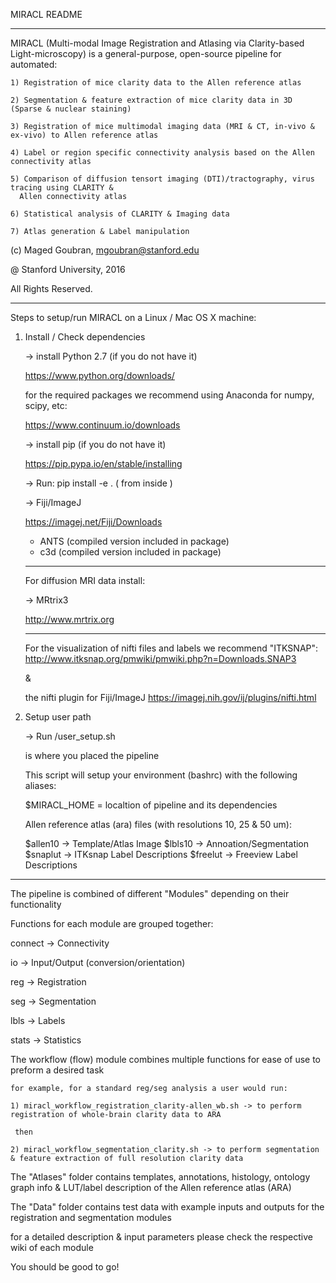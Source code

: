 MIRACL README
______________

MIRACL (Multi-modal Image Registration and Atlasing via Clarity-based Light-microscopy)
is a general-purpose, open-source pipeline for automated:

	1) Registration of mice clarity data to the Allen reference atlas

	2) Segmentation & feature extraction of mice clarity data in 3D (Sparse & nuclear staining)

	3) Registration of mice multimodal imaging data (MRI & CT, in-vivo & ex-vivo) to Allen reference atlas

	4) Label or region specific connectivity analysis based on the Allen connectivity atlas

    5) Comparison of diffusion tensort imaging (DTI)/tractography, virus tracing using CLARITY &
      Allen connectivity atlas

    6) Statistical analysis of CLARITY & Imaging data

	7) Atlas generation & Label manipulation


(c) Maged Goubran, 
    mgoubran@stanford.edu

@ Stanford University, 2016

All Rights Reserved. 

____________________________


Steps to setup/run MIRACL on a Linux / Mac OS X machine:


1) Install / Check dependencies

    -> install Python 2.7 (if you do not have it)  
    
      https://www.python.org/downloads/
    
      for the required packages we recommend using Anaconda for numpy, scipy, etc:
        
      https://www.continuum.io/downloads
    
    -> install pip (if you do not have it)
    
      https://pip.pypa.io/en/stable/installing
        
    -> Run: pip install -e .   ( from inside <miracl dir> )
        
    -> Fiji/ImageJ
    
      https://imagej.net/Fiji/Downloads
    
    - ANTS (compiled version included in package)
    - c3d (compiled version included in package)
    
    _________________
    
    For diffusion MRI data install:

    -> MRtrix3
   
      http://www.mrtrix.org
                
    _________________

    For the visualization of nifti files and labels we recommend "ITKSNAP":
    http://www.itksnap.org/pmwiki/pmwiki.php?n=Downloads.SNAP3

    &

    the nifti plugin for Fiji/ImageJ
    https://imagej.nih.gov/ij/plugins/nifti.html


2) Setup user path

	-> Run <miracl dir>/user_setup.sh 

	<miracl dir> is where you placed the pipeline

    
    This script will setup your environment (bashrc) with the following aliases:
    
    $MIRACL_HOME = localtion of pipeline and its dependencies
    
    Allen reference atlas (ara) files (with resolutions 10, 25 & 50 um):
    
    $allen10 -> Template/Atlas Image
    $lbls10  -> Annoation/Segmentation    
    $snaplut -> ITKsnap Label Descriptions
    $freelut -> Freeview Label Descriptions
    
____________________________


The pipeline is combined of different "Modules" depending on their functionality

Functions for each module are grouped together:
  
   connect -> Connectivity

   io -> Input/Output (conversion/orientation)
    
   reg -> Registration
    
   seg -> Segmentation
    
   lbls -> Labels
    
   stats -> Statistics


The workflow (flow) module combines multiple functions for ease of use to preform a desired task
     
    for example, for a standard reg/seg analysis a user would run: 
    
    1) miracl_workflow_registration_clarity-allen_wb.sh -> to perform registration of whole-brain clarity data to ARA
    
     then
    
    2) miracl_workflow_segmentation_clarity.sh -> to perform segmentation & feature extraction of full resolution clarity data 


The "Atlases" folder contains templates, annotations, histology, ontology graph info & LUT/label description of the Allen reference atlas (ARA)


The "Data" folder contains test data with example inputs and outputs for the registration and segmentation modules


for a detailed description & input parameters please check the respective wiki of each module 


You should be good to go!
